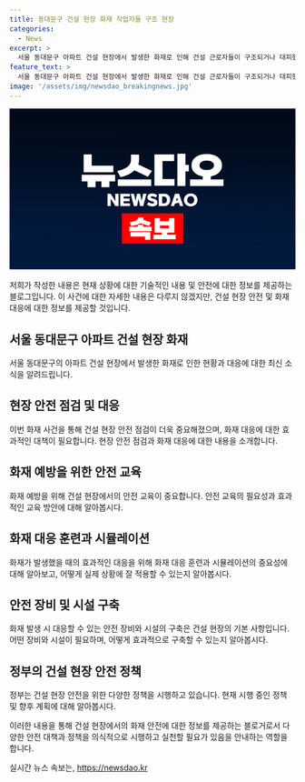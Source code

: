 ```yaml
---
title: 동대문구 건설 현장 화재 작업자들 구조 현장
categories:
  - News
excerpt: >
  서울 동대문구 아파트 건설 현장에서 발생한 화재로 인해 건설 근로자들이 구조되거나 대피했다. 작업자 30여명 중 6명이 연기를 흡입한 것으로 파악되었고, 2명은 병원으로 이송됐다. 소방당국은 화재 초기 진화를 완료하고 발화 지점과 원인을 조사 중이며, 아직 하나 두가지에 대해 정확한 원인은 확인되지 않았다. 해당 아파트는 내년 1월 입주 예정으로 알려져 있다. (사진=)
feature_text: >
  서울 동대문구 아파트 건설 현장에서 발생한 화재로 인해 건설 근로자들이 구조되거나 대피했다. 작업자 30여명 중 6명이 연기를 흡입한 것으로 파악되었고, 2명은 병원으로 이송됐다. 소방당국은 화재 초기 진화를 완료하고 발화 지점과 원인을 조사 중이며, 아직 하나 두가지에 대해 정확한 원인은 확인되지 않았다. 해당 아파트는 내년 1월 입주 예정으로 알려져 있다. (사진=)
image: '/assets/img/newsdao_breakingnews.jpg'
---
```


<p><img src="/assets/img/newsdao_breakingnews.jpg" alt="pcversion 속보" /></p>

<p>저희가 작성한 내용은 현재 상황에 대한 기술적인 내용 및 안전에 대한 정보를 제공하는 블로그입니다. 이 사건에 대한 자세한 내용은 다루지 않겠지만, 건설 현장 안전 및 화재 대응에 대한 정보를 제공할 것입니다.</p>

<h2 data-ke-size="size26">서울 동대문구 아파트 건설 현장 화재</h2>

<p data-ke-size="size16">서울 동대문구의 아파트 건설 현장에서 발생한 화재로 인한 현황과 대응에 대한 최신 소식을 알려드립니다.</p>

<h2>현장 안전 점검 및 대응</h2>

<p data-ke-size="size16">이번 화재 사건을 통해 건설 현장 안전 점검이 더욱 중요해졌으며, 화재 대응에 대한 효과적인 대책이 필요합니다. 현장 안전 점검과 화재 대응에 대한 내용을 소개합니다.</p>

<h2>화재 예방을 위한 안전 교육</h2>

<p data-ke-size="size16">화재 예방을 위해 건설 현장에서의 안전 교육이 중요합니다. 안전 교육의 필요성과 효과적인 교육 방안에 대해 알아봅시다.</p>

<h2>화재 대응 훈련과 시뮬레이션</h2>

<p data-ke-size="size16">화재가 발생했을 때의 효과적인 대응을 위해 화재 대응 훈련과 시뮬레이션의 중요성에 대해 알아보고, 어떻게 실제 상황에 잘 적용할 수 있는지 알아봅시다.</p>

<h2>안전 장비 및 시설 구축</h2>

<p data-ke-size="size16">화재 발생 시 대응할 수 있는 안전 장비와 시설의 구축은 건설 현장의 기본 사항입니다. 어떤 장비와 시설이 필요하며, 어떻게 효과적으로 구축할 수 있는지 알아봅시다.</p>

<h2>정부의 건설 현장 안전 정책</h2>

<p data-ke-size="size16">정부는 건설 현장 안전을 위한 다양한 정책을 시행하고 있습니다. 현재 시행 중인 정책 및 향후 계획에 대해 알아봅시다.</p>

<p>이러한 내용을 통해 건설 현장에서의 화재 안전에 대한 정보를 제공하는 블로거로서 다양한 안전 대책과 정책을 의식적으로 시행하고 실천할 필요가 있음을 안내하는 역할을 합니다.</p>
실시간 뉴스 속보는, <a href="https://newsdao.kr" rel="dofollow">https://newsdao.kr</a>


